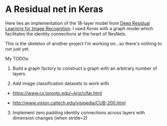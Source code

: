 # A Residual net in Keras

Here lies an implementation of the 18-layer model from
[Deep Residual Learning for Image Recognition](http://arxiv.org/abs/1512.03385). I used *Keras* with a
graph model which facilitates the identity connections at the heart of ResNets.

This is the skeleton of another project I'm working on...so there's
nothing to run just yet.  

My TODOs:

1. Build a graph factory to construct a graph with an arbitrary number
of layers.  

2. Add image classification datasets to work with

  - https://www.cs.toronto.edu/~kriz/cifar.html

  - http://www.vision.caltech.edu/visipedia/CUB-200.html

3. Implement zero padding identity connections across layers with dimension changes (when stride=2)

